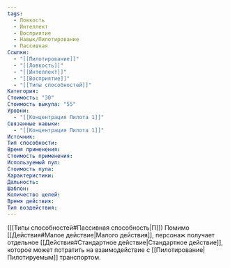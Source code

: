 ```yaml
---
tags:
  - Ловкость
  - Интеллект
  - Восприятие
  - Навык/Пилотирование
  - Пассивная
Ссылки:
  - "[[Пилотирование]]"
  - "[[Ловкость]]"
  - "[[Интеллект]]"
  - "[[Восприятие]]"
  - "[[Типы способностей]]"
Категория: 
Стоимость: "30"
Стоимость выкупа: "55"
Уровни:
  - "[[Концентрация Пилота 1]]"
Связанные навыки:
  - "[[Концентрация Пилота 1]]"
Источник:
Тип способности:
Время применения:
Стоимость применения:
Используемый пул:
Стоимость пула:
Характеристики:
Дальность:
Шаблон:
Количество целей:
Время действия:
Тип воздействия:
---
```

([[Типы способностей#Пассивная способность|П]]) Помимо [[Действия#Малое действие|Малого действия]], персонаж получает отдельное [[Действия#Стандартное действие|Стандартное действие]], которое может потратить на взаимодействие с [[Пилотирование|Пилотируемым]] транспортом. 